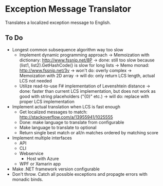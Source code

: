 ﻿Exception Message Translator
============================

Translates a localized exception message to English.

To Do
-----

* Longest common subsequence algorithm way too slow
	* Implement dynamic programming approach
		-> Memoization with dictionary: http://www.fssnip.net/8P
			-> done: still too slow because (list1, list2).GetHashCode() is slow for long lists
		-> Memo monad: http://www.fssnip.net/3v
			-> won't do: overly complex
		-> Memoization with 2D array
			-> will do: only return LCS length, actual LCS not needed
	* Utilize read-to-use F# implementation of Levenshtein distance
		-> done: faster than current LCS implementation, but does not work as good with string placeholders ("{0}" etc.)
		-> will do: replace with proper LCS implementation
* Implement actual translation when LCS is fast enough
	* Get localized messages to match: http://stackoverflow.com/a/13955941/1025555
	* Done: make language to translate from configurable
	* Make language to translate to optional
	* Return single best match or all/n matches ordered by matching score
* Implement multiple interfaces
	* API
	* CLI
	* Webservice
		* Host with Azure
	* WPF or Xamarin app
* Make .NET framework version configurable
* Don't throw. Catch all possible exceptions and propagte errors with monadic binds.
